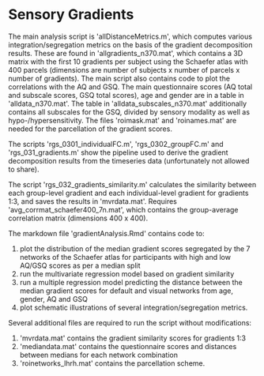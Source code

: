 # Sensory Gradients


The main analysis script is 'allDistanceMetrics.m', which computes various integration/segregation metrics on the basis of the gradient decomposition results. These are found in 'allgradients_n370.mat', which contains a 3D matrix with the first 10 gradients per subject using the Schaefer atlas with 400 parcels (dimensions are number of subjects x number of parcels x number of gradients). The main script also contains code to plot the correlations with the AQ and GSQ. The main questionnaire scores (AQ total and subscale scores, GSQ total scores), age and gender are in a table in 'alldata_n370.mat'. The table in 'alldata_subscales_n370.mat' additionally contains all subscales for the GSQ, divided by sensory modality as well as hypo-/hypersensitivity. The files 'roimask.mat' and 'roinames.mat' are needed for the parcellation of the gradient scores.

The scripts 'rgs_0301_individualFC.m', 'rgs_0302_groupFC.m' and 'rgs_031_gradients.m' show the pipeline used to derive the gradient decomposition results from the timeseries data (unfortunately not allowed to share).

The script 'rgs_032_gradients_similarity.m' calculates the similarity between each group-level gradient and each individual-level gradient for gradients 1:3, and saves the results in 'mvrdata.mat'. Requires 'avg_corrmat_schaefer400_7n.mat', which contains the group-average correlation matrix (dimensions 400 x 400).

The markdown file 'gradientAnalysis.Rmd' contains code to:
1. plot the distribution of the median gradient scores segregated by the 7 networks of the Schaefer atlas for participants with high and low AQ/GSQ scores as per a median split
2. run the multivariate regression model based on gradient similarity
3. run a multiple regression model predicting the distance between the median gradient scores for default and visual networks from age, gender, AQ and GSQ
4. plot schematic illustrations of several integration/segregation metrics.

Several additional files are required to run the script without modifications:
1. 'mvrdata.mat' contains the gradient similarity scores for gradients 1:3
2. 'mediandata.mat' contains the questionnaire scores and distances between medians for each network combination
3. 'roinetworks_lhrh.mat' contains the parcellation scheme.

